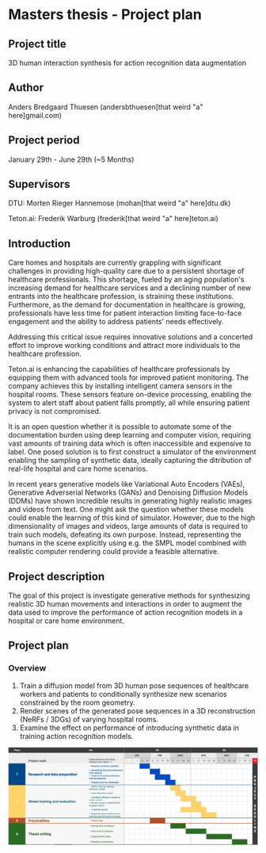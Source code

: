 # Masters thesis - Project plan

## Project title

3D human interaction synthesis for action recognition data augmentation

## Author

Anders Bredgaard Thuesen (andersbthuesen[that weird "a" here]gmail.com)

## Project period

January 29th - June 29th (~5 Months)

## Supervisors

DTU: Morten Rieger Hannemose (mohan[that weird "a" here]dtu.dk)

Teton.ai: Frederik Warburg (frederik[that weird "a" here]teton.ai)

## Introduction

Care homes and hospitals are currently grappling with significant challenges in providing high-quality care due to a persistent shortage of healthcare professionals. This shortage, fueled by an aging population's increasing demand for healthcare services and a declining number of new entrants into the healthcare profession, is straining these institutions. Furthermore, as the demand for documentation in healthcare is growing, professionals have less time for patient interaction limiting face-to-face engagement and the ability to address patients' needs effectively.

Addressing this critical issue requires innovative solutions and a concerted effort to improve working conditions and attract more individuals to the healthcare profession.

Teton.ai is enhancing the capabilities of healthcare professionals by equipping them with advanced tools for improved patient monitoring. The company achieves this by installing intelligent camera sensors in the hospital rooms. These sensors feature on-device processing, enabling the system to alert staff about patient falls promptly, all while ensuring patient privacy is not compromised.

It is an open question whether it is possible to automate some of the documentation burden using deep learning and computer vision, requiring vast amounts of training data which is often inaccessible and expensive to label. One posed solution is to first construct a simulator of the environment enabling the sampling of synthetic data, ideally capturing the ditribution of real-life hospital and care home scenarios.

In recent years generative models like Variational Auto Encoders (VAEs), Generative Adverserial Networks (GANs) and Denoising Diffusion Models (DDMs) have shown incredible results in generating highly realistic images and videos from text. One might ask the question whether these models could enable the learning of this kind of simulator. However, due to the high dimensionality of images and videos, large amounts of data is required to train such models, defeating its own purpose. Instead, representing the humans in the scene explicitly using e.g. the SMPL model combined with realistic computer rendering could provide a feasible alternative.

## Project description

The goal of this project is investigate generative methods for synthesizing realistic 3D human movements and interactions in order to augment the data used to improve the performance of action recognition models in a hospital or care home environment.

## Project plan

### Overview

1. Train a diffusion model from 3D human pose sequences of healthcare workers and patients to conditionally synthesize new scenarios constrained by the room geometry.
2. Render scenes of the generated pose sequences in a 3D reconstruction (NeRFs / 3DGs) of varying hospital rooms.
3. Examine the effect on performance of introducing synthetic data in training action recognition models.

![Gantt chart](./gantt.png)
